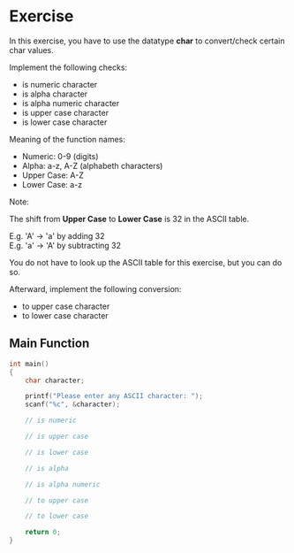 # Exercise

In this exercise, you have to use the datatype **char** to convert/check certain char values.

Implement the following checks:

- is numeric character
- is alpha character
- is alpha numeric character
- is upper case character
- is lower case character

Meaning of the function names:

- Numeric: 0-9 (digits)
- Alpha: a-z, A-Z (alphabeth characters)
- Upper Case: A-Z
- Lower Case: a-z

Note:

The shift from **Upper Case** to **Lower Case** is 32 in the ASCII table.  

E.g. 'A' -> 'a' by adding 32  
E.g. 'a' -> 'A' by subtracting 32  

You do not have to look up the ASCII table for this exercise, but you can do so.

Afterward, implement the following conversion:

- to upper case character
- to lower case character

## Main Function

```cpp
int main()
{
    char character;

    printf("Please enter any ASCII character: ");
    scanf("%c", &character);

    // is numeric

    // is upper case

    // is lower case

    // is alpha

    // is alpha numeric

    // to upper case

    // to lower case

    return 0;
}
```
